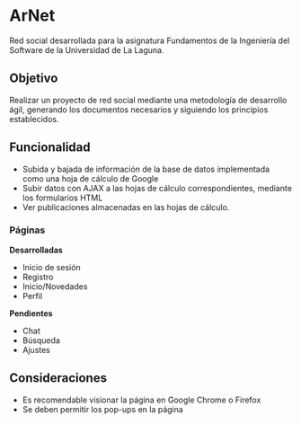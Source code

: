 # ArNet

Red social desarrollada para la asignatura Fundamentos de la Ingeniería del Software de la Universidad de La Laguna.

## Objetivo

Realizar un proyecto de red social mediante una metodología de desarrollo ágil, generando los documentos necesarios y siguiendo los principios establecidos.

## Funcionalidad

- Subida y bajada de información de la base de datos implementada como una hoja de cálculo de Google
- Subir datos con AJAX a las hojas de cálculo correspondientes, mediante los formularios HTML
- Ver publicaciones almacenadas en las hojas de cálculo.

### Páginas

**Desarrolladas**

- Inicio de sesión
- Registro
- Inicio/Novedades
- Perfil

**Pendientes**

- Chat
- Búsqueda
- Ajustes

## Consideraciones

- Es recomendable visionar la página en Google Chrome o Firefox
- Se deben permitir los pop-ups en la página

